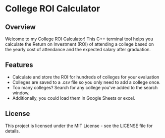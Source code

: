 # College ROI Calculator

## Overview

Welcome to my College ROI Calculator! This C++ terminal tool helps you calculate the Return on Investment (ROI) of attending a college based on the yearly cost of attendance and the expected salary after graduation.

## Features

- Calculate and store the ROI for hundreds of colleges for your evaluation
- Colleges are saved to a .csv file so you only need to add a college once.
- Too many colleges? Search for any college you've added to the search window. 
- Additionally, you could load them in Google Sheets or excel. 

## License
This project is licensed under the MIT License - see the LICENSE file for details.
